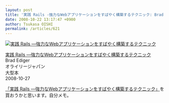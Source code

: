 ```yaml
---
layout: post
title: '実践 Rails -強力なWebアプリケーションをすばやく構築するテクニック: Brad Ediger, 株式会社クイープ: 本'
date: 2008-10-22 13:17:47 +0900
author: Tsukasa OISHI
permalink: /articles/621
---
```



 [![実践 Rails ―強力なWebアプリケーションをすばやく構築するテクニック](https://images-na.ssl-images-amazon.com/images/I/510wHZllZVL._SL160_.jpg "実践 Rails ―強力なWebアプリケーションをすばやく構築するテクニック")](http://www.amazon.co.jp/%E5%AE%9F%E8%B7%B5-Rails-%E2%80%95%E5%BC%B7%E5%8A%9B%E3%81%AAWeb%E3%82%A2%E3%83%97%E3%83%AA%E3%82%B1%E3%83%BC%E3%82%B7%E3%83%A7%E3%83%B3%E3%82%92%E3%81%99%E3%81%B0%E3%82%84%E3%81%8F%E6%A7%8B%E7%AF%89%E3%81%99%E3%82%8B%E3%83%86%E3%82%AF%E3%83%8B%E3%83%83%E3%82%AF-Brad-Ediger/dp/4873113865%3FSubscriptionId%3DAKIAIKJECTBTL3JTYTKA%26tag%3Dkaeruspoon-22%26linkCode%3Dxm2%26camp%3D2025%26creative%3D165953%26creativeASIN%3D4873113865)  

 [実践 Rails ―強力なWebアプリケーションをすばやく構築するテクニック](http://www.amazon.co.jp/%E5%AE%9F%E8%B7%B5-Rails-%E2%80%95%E5%BC%B7%E5%8A%9B%E3%81%AAWeb%E3%82%A2%E3%83%97%E3%83%AA%E3%82%B1%E3%83%BC%E3%82%B7%E3%83%A7%E3%83%B3%E3%82%92%E3%81%99%E3%81%B0%E3%82%84%E3%81%8F%E6%A7%8B%E7%AF%89%E3%81%99%E3%82%8B%E3%83%86%E3%82%AF%E3%83%8B%E3%83%83%E3%82%AF-Brad-Ediger/dp/4873113865%3FSubscriptionId%3DAKIAIKJECTBTL3JTYTKA%26tag%3Dkaeruspoon-22%26linkCode%3Dxm2%26camp%3D2025%26creative%3D165953%26creativeASIN%3D4873113865)  
Brad Ediger  
オライリージャパン  
大型本  
2008-10-27  

 [「実践 Rails ―強力なWebアプリケーションをすばやく構築するテクニック」](http://www.amazon.co.jp/%E5%AE%9F%E8%B7%B5-Rails-%E2%80%95%E5%BC%B7%E5%8A%9B%E3%81%AAWeb%E3%82%A2%E3%83%97%E3%83%AA%E3%82%B1%E3%83%BC%E3%82%B7%E3%83%A7%E3%83%B3%E3%82%92%E3%81%99%E3%81%B0%E3%82%84%E3%81%8F%E6%A7%8B%E7%AF%89%E3%81%99%E3%82%8B%E3%83%86%E3%82%AF%E3%83%8B%E3%83%83%E3%82%AF-Brad-Ediger/dp/4873113865%3FSubscriptionId%3DAKIAIKJECTBTL3JTYTKA%26tag%3Dkaeruspoon-22%26linkCode%3Dxm2%26camp%3D2025%26creative%3D165953%26creativeASIN%3D4873113865)を買おうかと思います。自分メモ。  
